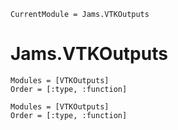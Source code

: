 ```@meta
CurrentModule = Jams.VTKOutputs
```

# Jams.VTKOutputs

```@index
Modules = [VTKOutputs]
Order = [:type, :function]
```

```@autodocs
Modules = [VTKOutputs]
Order = [:type, :function]
```
